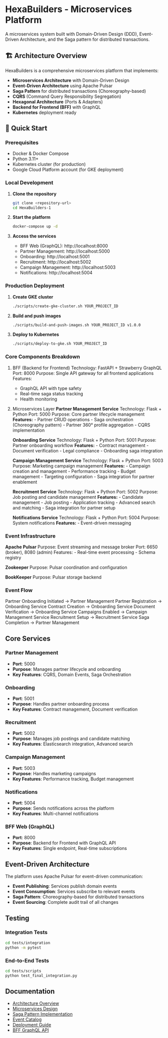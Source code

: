 # HexaBuilders - Microservices Platform

A microservices system built with Domain-Driven Design (DDD), Event-Driven Architecture, and the Saga pattern for distributed transactions.

## 🏗️ Architecture Overview

HexaBuilders is a comprehensive microservices platform that implements:

- **Microservices Architecture** with Domain-Driven Design
- **Event-Driven Architecture** using Apache Pulsar
- **Saga Pattern** for distributed transactions (Choreography-based)
- **CQRS** (Command Query Responsibility Segregation)
- **Hexagonal Architecture** (Ports & Adapters)
- **Backend for Frontend (BFF)** with GraphQL
- **Kubernetes** deployment ready

## 🚀 Quick Start

### Prerequisites

- Docker & Docker Compose
- Python 3.11+
- Kubernetes cluster (for production)
- Google Cloud Platform account (for GKE deployment)

### Local Development

1. **Clone the repository**
   ```bash
   git clone <repository-url>
   cd HexaBuilders-1
   ```

2. **Start the platform**
   ```bash
   docker-compose up -d
   ```

3. **Access the services**
   - BFF Web (GraphQL): http://localhost:8000
   - Partner Management: http://localhost:5000
   - Onboarding: http://localhost:5001
   - Recruitment: http://localhost:5002
   - Campaign Management: http://localhost:5003
   - Notifications: http://localhost:5004

### Production Deployment

1. **Create GKE cluster**
   ```bash
   ./scripts/create-gke-cluster.sh YOUR_PROJECT_ID
   ```

2. **Build and push images**
   ```bash
   ./scripts/build-and-push-images.sh YOUR_PROJECT_ID v1.0.0
   ```

3. **Deploy to Kubernetes**
   ```bash
   ./scripts/deploy-to-gke.sh YOUR_PROJECT_ID
   ```

### Core Components Breakdown

1. BFF (Backend for Frontend)
   Technology: FastAPI + Strawberry GraphQL
   Port: 8000
   Purpose: Single API gateway for all frontend applications
   Features:
   - GraphQL API with type safety
   - Real-time saga status tracking
   - Health monitoring

2. Microservices Layer
   **Partner Management Service**
      Technology: Flask + Python
      Port: 5000
      Purpose: Core partner lifecycle management
      **Features:**
         - Partner CRUD operations
         - Saga orchestration (Choreography pattern)
         - Partner 360° profile aggregation
         - CQRS implementation

   **Onboarding Service**
      Technology: Flask + Python
      Port: 5001
      Purpose: Partner onboarding workflow
      **Features:**
         - Contract management
         - Document verification
         - Legal compliance
         - Onboarding saga integration

   **Campaign Management Service**
      Technology: Flask + Python
      Port: 5003
      Purpose: Marketing campaign management
      **Features:**
         - Campaign creation and management
         - Performance tracking
         - Budget management
         - Targeting configuration
         - Saga integration for partner enablement

   **Recruitment Service**
      Technology: Flask + Python
      Port: 5002
      Purpose: Job posting and candidate management
      **Features:**
         - Candidate management
         - Job posting
         - Application tracking
         - Advanced search and matching
         - Saga integration for partner setup

   **Notifications Service**
      Technology: Flask + Python
      Port: 5004
      Purpose: System notifications
      **Features:**
         - Event-driven messaging

### Event Infrastructure

**Apache Pulsar**
   Purpose: Event streaming and message broker
   Port: 6650 (broker), 8080 (admin)
   Features:
      - Real-time event processing
      - Schema registry

**Zookeeper**
   Purpose: Pulsar coordination and configuration

**BookKeeper**
   Purpose: Pulsar storage backend

### Event Flow

Partner Onboarding Initiated -> Partner Management
Partner Registration -> Onboarding Service
Contract Creation -> Onboarding Service
Document Verification -> Onboarding Service
Campaigns Enabled -> Campaign Management Service
Recruitment Setup -> Recruitment Service
Saga Completion -> Partner Management

## Core Services

### Partner Management
- **Port**: 5000
- **Purpose**: Manages partner lifecycle and onboarding
- **Key Features**: CQRS, Domain Events, Saga Orchestration

### Onboarding
- **Port**: 5001
- **Purpose**: Handles partner onboarding process
- **Key Features**: Contract management, Document verification

### Recruitment
- **Port**: 5002
- **Purpose**: Manages job postings and candidate matching
- **Key Features**: Elasticsearch integration, Advanced search

### Campaign Management
- **Port**: 5003
- **Purpose**: Handles marketing campaigns
- **Key Features**: Performance tracking, Budget management

### Notifications
- **Port**: 5004
- **Purpose**: Sends notifications across the platform
- **Key Features**: Multi-channel notifications

### BFF Web (GraphQL)
- **Port**: 8000
- **Purpose**: Backend for Frontend with GraphQL API
- **Key Features**: Single endpoint, Real-time subscriptions

## Event-Driven Architecture

The platform uses Apache Pulsar for event-driven communication:

- **Event Publishing**: Services publish domain events
- **Event Consumption**: Services subscribe to relevant events
- **Saga Pattern**: Choreography-based for distributed transactions
- **Event Sourcing**: Complete audit trail of all changes

## Testing

### Integration Tests
```bash
cd tests/integration
python -m pytest
```

### End-to-End Tests
```bash
cd tests/scripts
python test_final_integration.py
```

## Documentation

- [Architecture Overview](documentacion/arquitectura/OVERVIEW.md)
- [Microservices Design](documentacion/arquitectura/MICROSERVICES_DESIGN.md)
- [Saga Pattern Implementation](documentacion/patrones/SAGA_CHOREOGRAPHY.md)
- [Event Catalog](documentacion/eventos/EVENT_CATALOG.md)
- [Deployment Guide](documentacion/implementacion/DEPLOYMENT_GUIDE.md)
- [BFF GraphQL API](documentacion/bff/BFF_WEB_GRAPHQL.md)